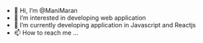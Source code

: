- 👋 Hi, I’m @ManiMaran
- 👀 I’m interested in developing web application
- 🌱 I’m currently developing application in Javascript and Reactjs
- 📫 How to reach me ...

